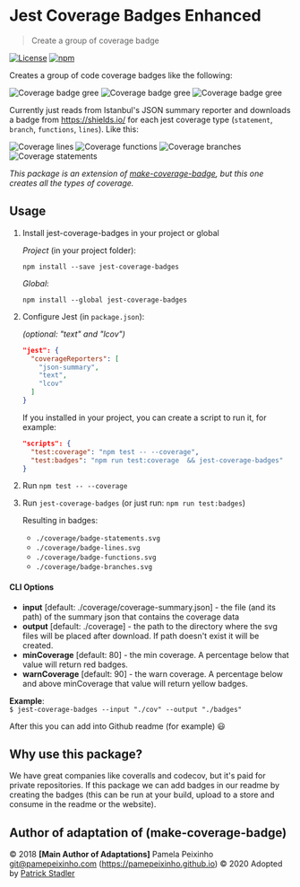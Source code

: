 # Jest Coverage Badges Enhanced

> Create a group of coverage badge

[![License][license-image]][license-url]
[![npm](https://img.shields.io/npm/dw/jest-coverage-badges.svg)](https://www.npmjs.com/package/jest-coverage-badges)

[license-url]: https://opensource.org/licenses/MIT
[license-image]: https://img.shields.io/npm/l/make-coverage-badge.svg

Creates a group of code coverage badges like the following:

![Coverage badge gree][coverage-badge-green] ![Coverage badge gree][coverage-badge-yellow] ![Coverage badge gree][coverage-badge-red]

[coverage-badge-green]: https://img.shields.io/badge/Coverage-100%25-brightgreen.svg
[coverage-badge-yellow]: https://img.shields.io/badge/Coverage-100%25-yellow.svg
[coverage-badge-red]: https://img.shields.io/badge/Coverage-100%25-red.svg

Currently just reads from Istanbul's JSON summary reporter and downloads a badge from https://shields.io/ for each jest coverage type (`statement`, `branch`, `functions`, `lines`). Like this:

![Coverage lines](https://img.shields.io/badge/Coverage:lines-100-green.svg)
![Coverage functions](https://img.shields.io/badge/Coverage:functions-100-green.svg)
![Coverage branches](https://img.shields.io/badge/Coverage:branches-100-green.svg)
![Coverage statements](https://img.shields.io/badge/Coverage:statements-100-green.svg)

_This package is an extension of [make-coverage-badge], but this one creates all the types of coverage._

[make-coverage-badge]: https://www.npmjs.com/package/make-coverage-badge

## Usage

1. Install jest-coverage-badges in your project or global

   _Project_ (in your project folder):

   `npm install --save jest-coverage-badges`

   _Global_:

   `npm install --global jest-coverage-badges`

2) Configure Jest (in `package.json`):

   _(optional: "text" and "lcov")_

   ```json
   "jest": {
     "coverageReporters": [
       "json-summary",
       "text",
       "lcov"
     ]
   }
   ```

   If you installed in your project, you can create a script to run it, for example:


    ```json
    "scripts": {
      "test:coverage": "npm test -- --coverage",
      "test:badges": "npm run test:coverage  && jest-coverage-badges"
    }
    ```

2. Run `npm test -- --coverage`

3. Run `jest-coverage-badges` (or just run: `npm run test:badges`)

   Resulting in badges:

   - `./coverage/badge-statements.svg`
   - `./coverage/badge-lines.svg`
   - `./coverage/badge-functions.svg`
   - `./coverage/badge-branches.svg`

#### CLI Options

- **input** [default: ./coverage/coverage-summary.json] - the file (and its path) of the summary json that contains the coverage data
- **output** [default: ./coverage] - the path to the directory where the svg files will be placed after download. If path doesn't exist it will be created.
- **minCoverage** [default: 80] - the min coverage. A percentage below that value will return red badges.
- **warnCoverage** [default: 90] - the warn coverage. A percentage below and above minCoverage that value will return yellow badges.

**Example**:  
 `$ jest-coverage-badges --input "./cov" --output "./badges"`

After this you can add into Github readme (for example) :smiley:

## Why use this package?

We have great companies like coveralls and codecov, but it's paid for private repositories. If this package we can add badges in our readme by creating the badges (this can be run at your build, upload to a store and consume in the readme or the website).

## Author of adaptation of (make-coverage-badge)

© 2018 **[Main Author of Adaptations]** Pamela Peixinho <git@pamepeixinho.com> (https://pamepeixinho.github.io)
© 2020 Adopted by [Patrick Stadler](https://github.com/patsta32)
